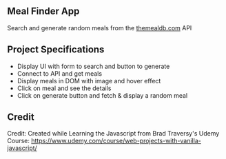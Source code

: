 ## Meal Finder App
Search and generate random meals from the [themealdb.com](www.themealdb.com) API

## Project Specifications
- Display UI with form to search and button to generate
- Connect to API and get meals
- Display meals in DOM with image and hover effect
- Click on meal and see the details
- Click on generate button and fetch & display a random meal

## Credit
Credit: Created while Learning the Javascript from Brad Traversy's Udemy Course: https://www.udemy.com/course/web-projects-with-vanilla-javascript/